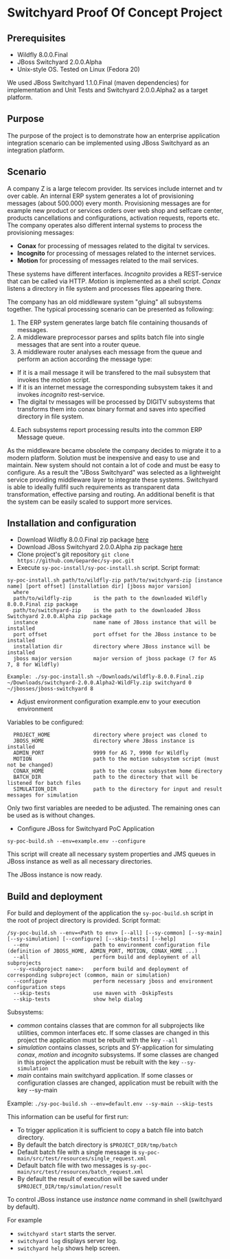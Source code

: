 # Switchyard Proof Of Concept Project

## Prerequisites

* Wildfly 8.0.0.Final
* JBoss Switchyard 2.0.0.Alpha
* Unix-style OS. Tested on Linux (Fedora 20)

We used JBoss Switchyard 1.1.0.Final (maven dependencies) for implementation and Unit Tests and Switchyard 2.0.0.Alpha2 as a target platform.

## Purpose

The purpose of the project is to demonstrate how an enterprise application integration scenario can be implemented
using JBoss Switchyard as an integration platform.

## Scenario

A company Z is a large telecom provider. Its services include internet and tv over cable. An internal ERP
system generates a lot of provisioning messages (about 500.000) every month. Provisioning messages are for example
new product or services orders over web shop and selfcare center, products cancellations and configurations, activation requests, reports etc.
The company operates also different internal systems to process the provisioning messages: 

* **Conax** for processing of messages related to the digital tv services.
* **Incognito** for processing of messages related to the internet services.
* **Motion** for processing of messages related to the mail services.

These systems have different interfaces. *Incognito* provides a REST-service that can be called via HTTP.
*Motion* is implemented as a shell script. *Conax* listens a directory in file system and processes files appearing there.

The company has an old middleware system "gluing" all subsystems together. The typical processing scenario can be presented as following:

1. The ERP system generates large batch file containing thousands of messages.
2. A middleware preprocessor parses and splits batch file into single messages that are sent into a router queue.
3. A middleware router analyses each message from the queue and perform an action according the message type:
  * If it is a mail message it will be transfered to the mail subsystem that invokes the *motion* script.
  * If it is an internet message the corresponding subsystem takes it and invokes *incognito* rest-service.
  * The digital tv messages will be processed by DIGITV subsystems that transforms them into conax binary format
  and saves into specified directory in file system.
4. Each subsystems report processing results into the common ERP Message queue.
  
As the middleware became obsolete the company decides to migrate it to a modern platform. Solution must be
inexpensive and easy to use and maintain. New system should not contain a lot of code and must be easy to configure. As a result
the "JBoss Switchyard" was selected as a lightweight service providing middleware layer to integrate these systems.
Switchyard is able to ideally fullfil such requirements as transparent data transformation, effective parsing and
routing. An additional benefit is that the system can be easily scaled to support more services.

## Installation and configuration

* Download Wildfly 8.0.0.Final zip package [here](http://wildfly.org/downloads/)
* Download JBoss Switchyard 2.0.0.Alpha zip package [here](http://switchyard.jboss.org/downloads)
* Clone project's git repository `git clone https://github.com/Gepardec/sy-poc.git`
* Execute `sy-poc-install/sy-poc-install.sh` script.
Script format:
```
sy-poc-install.sh path/to/wildfly-zip path/to/switchyard-zip [instance name] [port offset] [installation dir] [jboss major varsion]
  where
  path/to/wildfly-zip		is the path to the downloaded Wildfly 8.0.0.Final zip package
  path/to/switchyard-zip	is the path to the downloaded JBoss Switchyard 2.0.0.Alpha zip package
  instance					name name of JBoss instance that will be installed
  port offset				port offset for the JBoss instance to be installed
  installation dir			directory where JBoss instance will be installed
  jboss major version		major version of jboss package (7 for AS 7, 8 for Wildfly)
  
Example: ./sy-poc-install.sh ~/Downloads/wildfly-8.0.0.Final.zip ~/Downloads/switchyard-2.0.0.Alpha2-WildFly.zip switchyard 0 ~/jbosses/jboss-switchyard 8
```
* Adjust environment configuration example.env to your execution environment

Variables to be configured:
```
  PROJECT_HOME				directory where project was cloned to
  JBOSS_HOME				directory where JBoss instance is installed
  ADMIN_PORT				9999 for AS 7, 9990 for Wildfly
  MOTION					path to the motion subsystem script (must not be changed)
  CONAX_HOME				path to the conax subsystem home directory
  BATCH_DIR					path to the directory that will be listened for batch files
  SIMULATION_DIR			path to the directory for input and result messages for simulation
```
Only two first variables are needed to be adjusted. The remaining ones can be used as is without changes.
* Configure JBoss for Switchyard PoC Application

`sy-poc-build.sh --env=example.env --configure`

This script will create all necessary system properties and JMS queues in JBoss instance as well as all necessary directories.

The JBoss instance is now ready.

## Build and deployment

For build and deployment of the application the `sy-poc-build.sh` script in the root of project directory is provided.
Script format:
```
/sy-poc-build.sh --env=<Path to env> [--all] [--sy-common] [--sy-main] [--sy-simulation] [--configure] [--skip-tests] [--help]
  --env						path to environment configuration file (definition of JBOSS_HOME, ADMIN_PORT, MOTION, CONAX_HOME ...)
  --all						perform build and deployment of all subprojects
  --sy-<subproject name>:	perform build and deployment of corresponding subproject (common, main or simulation)
  --configure				perform necessary jboss and environment configuration steps
  --skip-tests				use maven with -DskipTests
  --skip-tests				show help dialog
```

Subsystems:

* *common* contains classes that are common for all subprojects like utilities, common interfaces etc. If
some classes are changed in this project the application must be rebuilt with the key `--all`
* *simulation* contains classes, scripts and SY-application for simulating *conax*, *motion* and *incognito* subsystems.
If some classes are changed in this project the application must be rebuilt with the key `--sy-simulation`
* *main* contains main switchyard application. If some classes or configuration classes are changed,
application must be rebuilt with the key --sy-main

Example: `./sy-poc-build.sh --env=default.env --sy-main --skip-tests`

This information can be useful for first run:

* To trigger application it is sufficient to copy a batch file into batch directory.
* By default the batch directory is `$PROJECT_DIR/tmp/batch`
* Default batch file with a single message is `sy-poc-main/src/test/resources/single_request.xml`
* Default batch file with two messages is `sy-poc-main/src/test/resources/batch_request.xml`
* By default the result of execution will be saved under `$PROJECT_DIR/tmp/simulation/result`

To control JBoss instance use *instance name* command in shell (switchyard by default).

For example 

* `switchyard start` starts the server.
* `switchyard log` displays server log.
* `switchyard help` shows help screen.